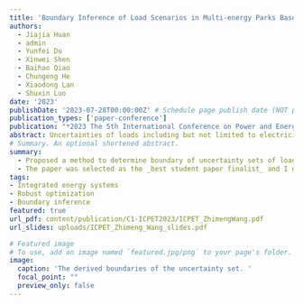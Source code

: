 ```yaml
---
title: 'Boundary Inference of Load Scenarios in Multi-energy Parks Based on Statistical Learning'
authors:
  - Jiajia Huan
  - admin
  - Yunfei Du
  - Xinwei Shen
  - Baihao Qiao
  - Chungeng He
  - Xiaodong Lan
  - Shuxin Luo
date: '2023'
publishDate: '2023-07-28T00:00:00Z' # Schedule page publish date (NOT publication's date).
publication_types: ['paper-conference']
publication: "*2023 The 5th International Conference on Power and Energy Technology (ICPET)*" # Publication name and optional abbreviated publication name.
abstract: Uncertainties of loads including but not limited to electricity, cold and heat have brought difficulties to safe and economical operation of multi-energy complementary parks. To deal with the uncertainties, system operators usually choose to set a fluctuation range for the loads based on their past experiences of operation of the system as well as their personal preferences and habits, making the fluctuation ranges, also known as uncertainty sets in optimization, less reliable and less explainable. In this paper, we proposed a method of determining uncertainty sets in multi-energy complementary parks based on statistical learning. By applying this method, the uncertainty sets can be derived more flexibly solely based on how much the safe operation of the system could be affected and the predicted values of the loads, with no need of past experiences of operation. Such advantages make the proposed method easier to be popularized and utilized in various areas and scenarios.
# Summary. An optional shortened abstract.
summary: 
  - Proposed a method to determine boundary of uncertainty sets of load scenarios in robust optimization that requires no information about past data. 
  - The paper was selected as the _best student paper finalist_ and I delivered an _oral speech_.
tags:
- Integrated energy systems
- Robust optimization
- Boundary inference
featured: true
url_pdf: content/publication/C1-ICPET2023/ICPET_ZhimengWang.pdf
url_slides: uploads/ICPET_Zhimeng_Wang_slides.pdf

# Featured image
# To use, add an image named `featured.jpg/png` to your page's folder. 
image:
  caption: 'The derived boundaries of the uncertainty set. '
  focal_point: ""
  preview_only: false
---
```


<!-- {{% callout note %}}
Click the _Cite_ button above to demo the feature to enable visitors to import publication metadata into their reference management software.
{{% /callout %}}

{{% callout note %}}
Create your slides in Markdown - click the _Slides_ button to check out the example.
{{% /callout %}}

Add the publication's **full text** or **supplementary notes** here. You can use rich formatting such as including [code, math, and images](https://docs.hugoblox.com/content/writing-markdown-latex/). -->
